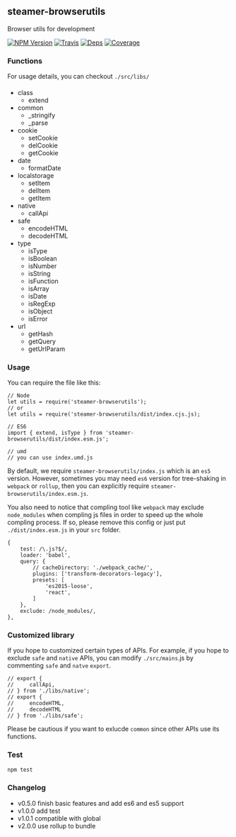 ## steamer-browserutils
Browser utils for development

[![NPM Version](https://img.shields.io/npm/v/steamer-browserutils.svg?style=flat)](https://www.npmjs.com/package/steamer-browserutils)
[![Travis](https://img.shields.io/travis/steamerjs/steamer-browserutils.svg)](https://travis-ci.org/steamerjs/steamer-browserutils)
[![Deps](https://david-dm.org/steamerjs/steamer-browserutils.svg)](https://david-dm.org/steamerjs/steamer-browserutils)
[![Coverage](https://img.shields.io/coveralls/steamerjs/steamer-browserutils.svg)](https://coveralls.io/github/steamerjs/steamer-browserutils)


### Functions
For usage details, you can checkout `./src/libs/`
####
* class
	- extend
* common
	- _stringify
	- _parse
* cookie
	- setCookie
	- delCookie
	- getCookie
* date
	- formatDate
* localstorage
	- setItem
	- delItem
	- getItem
* native
	- callApi
* safe
	- encodeHTML
	- decodeHTML
* type
	- isType
	- isBoolean
	- isNumber
	- isString
	- isFunction
	- isArray
	- isDate
	- isRegExp
	- isObject
	- isError
* url
	- getHash
 	- getQuery
 	- getUrlParam

### Usage
You can require the file like this:
```
// Node
let utils = require('steamer-browserutils');
// or
let utils = require('steamer-browserutils/dist/index.cjs.js); 

// ES6
import { extend, isType } from 'steamer-browserutils/dist/index.esm.js';

// umd
// you can use index.umd.js
```

By default, we require `steamer-browserutils/index.js` which is an `es5` version. However, sometimes you may need `es6` version for tree-shaking in `webpack` or `rollup`, then you can explicitly require `steamer-browserutils/index.esm.js`.

You also need to notice that compling tool like `webpack` may exclude `node_modules` when compling js files in order to speed up the whole compling process. If so, please remove this config or just put `./dist/index.esm.js` in your `src` folder.
```
{ 
    test: /\.js?$/,
    loader: 'babel',
    query: {
        // cacheDirectory: './webpack_cache/',
        plugins: ['transform-decorators-legacy'],
        presets: [
            'es2015-loose', 
            'react',
        ]
    },
    exclude: /node_modules/,
},
```

### Customized library
If you hope to customized certain types of APIs. For example, if you hope to exclude `safe` and `native` APIs, you can modify `./src/mains`.js by commenting `safe` and `natve` `export`.

```
// export {
//     callApi,
// } from './libs/native';
// export {
//     encodeHTML,
//     decodeHTML
// } from './libs/safe';
```

Please be cautious if you want to exlucde `common` since other APIs use its functions.

### Test
```javascript
npm test
```


### Changelog
* v0.5.0 finish basic features and add es6 and es5 support
* v1.0.0 add test
* v1.0.1 compatible with global
* v2.0.0 use rollup to bundle
